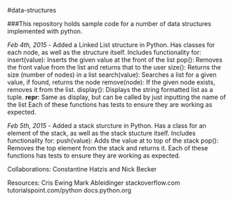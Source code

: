 #data-structures

###This repository holds sample code for a number of data structures implemented with python.

*Feb 4th, 2015* - Added a Linked List structure in Python. Has classes for each node, as well as the structure itself. Includes functionality for:
                      insert(value): Inserts the given value at the front of the list
                      pop(): Removes the front value from the list and returns that to the user
                      size(): Returns the size (number of nodes) in a list
                      search(value): Searches a list for a given value, if found, returns the node
                      remove(node): If the given node exists, removes it from the list.
                      display(): Displays the string formatted list as a tuple.
                      __repr__: Same as display, but can be called by just inputting the name of the list
                  Each of these functions has tests to ensure they are working as expected.

*Feb 5th, 2015* - Added a stack sturcture in Python. Has a class for an element of the stack, as well as the stack stucture itself. Includes functionality for:
                      push(value): Adds the value at to top of the stack
                      pop(): Removes the top element from the stack and returns it.
                  Each of these functions has tests to ensure they are working as expected.


Collaborations:
Constantine Hatzis and Nick Becker

Resources:
Cris Ewing
Mark Ableidinger
stackoverflow.com
tutorialspoint.com/python
docs.python.org
